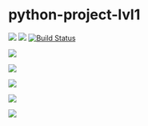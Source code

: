 # python-project-lvl1
<a href="https://codeclimate.com/github/AleksTimc/python-project-lvl1/maintainability"><img src="https://api.codeclimate.com/v1/badges/7af93693096fbe3e42c3/maintainability" /></a>
<a href="https://codeclimate.com/github/AleksTimc/python-project-lvl1/test_coverage"><img src="https://api.codeclimate.com/v1/badges/7af93693096fbe3e42c3/test_coverage" /></a>
[![Build Status](https://travis-ci.com/AleksTimc/python-project-lvl1.svg?branch=master)](https://travis-ci.com/AleksTimc/python-project-lvl1)


<a href="https://asciinema.org/a/I21GmioE7Dl7PRbAOXMe6DxzR" target="_blank"><img src="https://asciinema.org/a/I21GmioE7Dl7PRbAOXMe6DxzR.svg" /></a>

<a href="https://asciinema.org/a/5LeCpmqz6CFaERjoF61K3mhHH" target="_blank"><img src="https://asciinema.org/a/5LeCpmqz6CFaERjoF61K3mhHH.svg" /></a>

<a href="https://asciinema.org/a/dJX84rIzuOUWyY7Z9fNIyn47t" target="_blank"><img src="https://asciinema.org/a/dJX84rIzuOUWyY7Z9fNIyn47t.svg" /></a>

<a href="https://asciinema.org/a/vBQl3Y3fb2VYxaC75d1b68OW4" target="_blank"><img src="https://asciinema.org/a/vBQl3Y3fb2VYxaC75d1b68OW4.svg" /></a>

<a href="https://asciinema.org/a/X0wUD1VEuuf3NelcKNTbOXFur" target="_blank"><img src="https://asciinema.org/a/X0wUD1VEuuf3NelcKNTbOXFur.svg" /></a>
